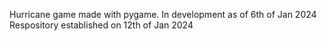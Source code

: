 Hurricane game made with pygame.
In development as of 6th of Jan 2024
Respository established on 12th of Jan 2024
